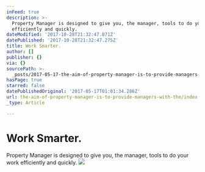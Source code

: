 ```yaml
---
inFeed: true
description: >-
  Property Manager is designed to give you, the manager, tools to do your work
  efficiently and quickly.
dateModified: '2017-10-28T21:32:47.071Z'
datePublished: '2017-10-28T21:32:47.275Z'
title: Work Smarter.
author: []
publisher: {}
via: {}
sourcePath: >-
  _posts/2017-05-17-the-aim-of-property-manager-is-to-provide-managers-with-the.md
hasPage: true
starred: false
datePublishedOriginal: '2017-05-17T01:01:34.286Z'
url: the-aim-of-property-manager-is-to-provide-managers-with-the/index.html
_type: Article

---
```

# Work Smarter.

Property Manager is designed to give you, the manager, tools to do your work efficiently and quickly.
![](https://the-grid-user-content.s3-us-west-2.amazonaws.com/99bdb21b-3229-4959-a788-abbcd97a0330.jpg)